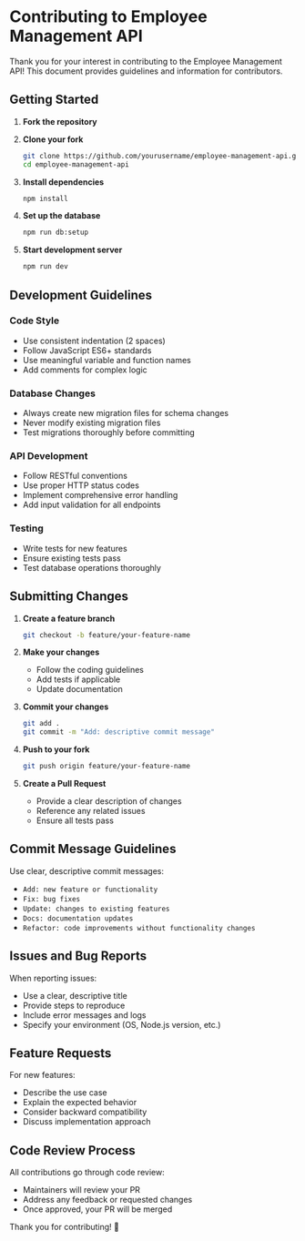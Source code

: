 # Contributing to Employee Management API

Thank you for your interest in contributing to the Employee Management API! This document provides guidelines and information for contributors.

## Getting Started

1. **Fork the repository**
2. **Clone your fork**
   ```bash
   git clone https://github.com/yourusername/employee-management-api.git
   cd employee-management-api
   ```

3. **Install dependencies**
   ```bash
   npm install
   ```

4. **Set up the database**
   ```bash
   npm run db:setup
   ```

5. **Start development server**
   ```bash
   npm run dev
   ```

## Development Guidelines

### Code Style
- Use consistent indentation (2 spaces)
- Follow JavaScript ES6+ standards
- Use meaningful variable and function names
- Add comments for complex logic

### Database Changes
- Always create new migration files for schema changes
- Never modify existing migration files
- Test migrations thoroughly before committing

### API Development
- Follow RESTful conventions
- Use proper HTTP status codes
- Implement comprehensive error handling
- Add input validation for all endpoints

### Testing
- Write tests for new features
- Ensure existing tests pass
- Test database operations thoroughly

## Submitting Changes

1. **Create a feature branch**
   ```bash
   git checkout -b feature/your-feature-name
   ```

2. **Make your changes**
   - Follow the coding guidelines
   - Add tests if applicable
   - Update documentation

3. **Commit your changes**
   ```bash
   git add .
   git commit -m "Add: descriptive commit message"
   ```

4. **Push to your fork**
   ```bash
   git push origin feature/your-feature-name
   ```

5. **Create a Pull Request**
   - Provide a clear description of changes
   - Reference any related issues
   - Ensure all tests pass

## Commit Message Guidelines

Use clear, descriptive commit messages:
- `Add: new feature or functionality`
- `Fix: bug fixes`
- `Update: changes to existing features`
- `Docs: documentation updates`
- `Refactor: code improvements without functionality changes`

## Issues and Bug Reports

When reporting issues:
- Use a clear, descriptive title
- Provide steps to reproduce
- Include error messages and logs
- Specify your environment (OS, Node.js version, etc.)

## Feature Requests

For new features:
- Describe the use case
- Explain the expected behavior
- Consider backward compatibility
- Discuss implementation approach

## Code Review Process

All contributions go through code review:
- Maintainers will review your PR
- Address any feedback or requested changes
- Once approved, your PR will be merged

Thank you for contributing! 🚀